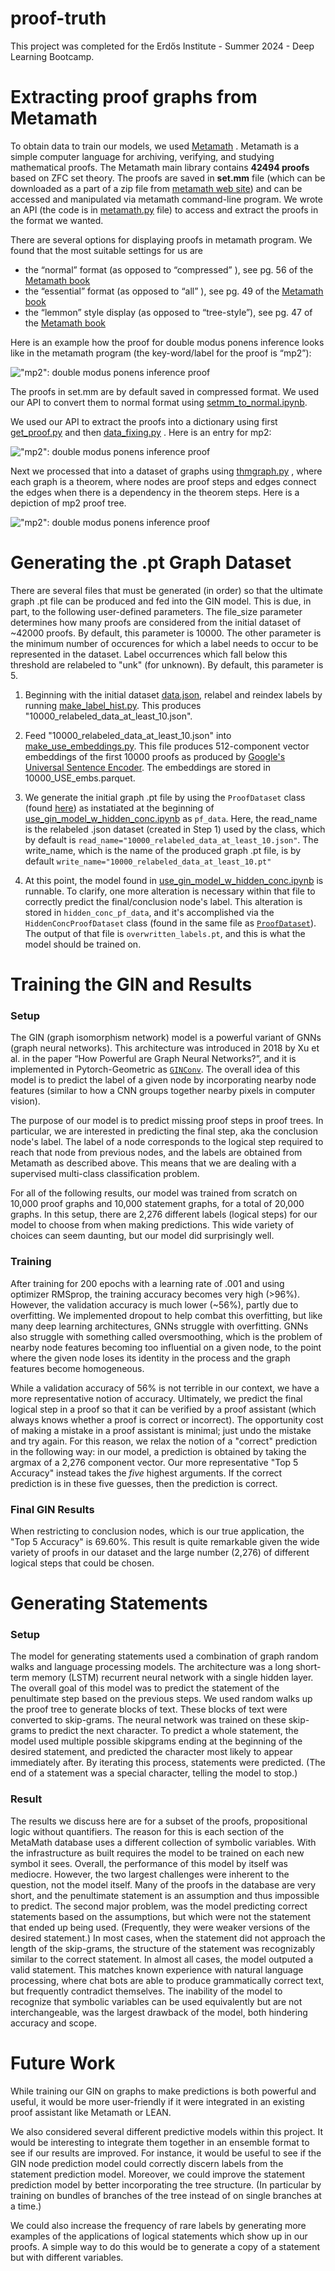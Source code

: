 # proof-truth
This project was completed for the Erdős Institute - Summer 2024 - Deep Learning Bootcamp.

# Extracting proof graphs from Metamath
To obtain data to train our models, we used [Metamath](https://us.metamath.org) . Metamath is a simple computer language for archiving, verifying, and studying mathematical proofs. The Metamath main library contains **42494 proofs** based on ZFC set theory. The proofs are saved in **set.mm** file (which can be downloaded as a part of a zip file from [metamath web site](https://us.metamath.org/#downloads)) and can be accessed and manipulated via metamath command-line program. We wrote an API (the code is in [metamath.py](metamath.py) file) to access and extract the proofs in the format we wanted. 

There are several options for displaying proofs in metamath program. We found that the most suitable settings for us are
- the “normal” format (as opposed to “compressed” ), see pg. 56 of the [Metamath book](https://us.metamath.org/#book)
- the “essential” format (as opposed to “all” ), see pg. 49 of the [Metamath book](https://us.metamath.org/#book)
- the “lemmon” style display (as opposed to “tree-style”), see pg. 47 of the [Metamath book](https://us.metamath.org/#book) 

Here is an example how the proof for double modus ponens inference looks like in the metamath program (the key-word/label for the proof is “mp2”):

!["mp2": double modus ponens inference proof](/presentation_assets/mp2_lemmon.png)

The proofs in set.mm are by default saved in compressed format. We used our API to convert them to normal format using [setmm_to_normal.ipynb](/Dataset/setmm_to_normal.ipynb). 

We used our API to extract the proofs into a dictionary using first [get_proof.py](/Dataset/get_proof.py) and then [data_fixing.py](/Dataset/data_fixing.py) . Here is an entry for mp2:

!["mp2": double modus ponens inference proof](/presentation_assets/mp2_dict.png)

Next we processed that into a dataset of graphs using [thmgraph.py](/Dataset/thmgraph.py) , where each graph is a theorem, where nodes are proof steps and edges connect the edges when there is a dependency in the theorem steps. Here is a depiction of mp2 proof tree.

!["mp2": double modus ponens inference proof](/presentation_assets/ax-mp_proof_tree.png)

# Generating the .pt Graph Dataset

There are several files that must be generated (in order) so that the ultimate graph .pt file can be produced and fed into the GIN model. This is due, in part, to the following user-defined parameters. The file_size parameter determines how many proofs are considered from the initial dataset of ~42000 proofs. By default, this parameter is 10000. The other parameter is the minimum number of occurences for which a label needs to occur to be represented in the dataset. Label occurrences which fall below this threshold are relabeled to "unk" (for unknown). By default, this parameter is 5.

1. Beginning with the initial dataset [data.json](https://github.com/jableable/proof-truth/blob/main/Model/USE%20GIN%20model/data/raw/data.json), relabel and reindex labels by running [make_label_hist.py](https://github.com/jableable/proof-truth/blob/main/Model/USE%20GIN%20model/make_label_hist.py). This produces "10000_relabeled_data_at_least_10.json".

2. Feed "10000_relabeled_data_at_least_10.json" into [make_use_embeddings.py](https://github.com/jableable/proof-truth/blob/main/Model/USE%20GIN%20model/make_use_embeddings.py). This file produces 512-component vector embeddings of the first 10000 proofs as produced by [Google's Universal Sentence Encoder](https://research.google/pubs/universal-sentence-encoder/). The embeddings are stored in 10000_USE_embs.parquet.

3. We generate the initial graph .pt file by using the <code>ProofDataset</code> class (found [here](https://github.com/jableable/proof-truth/blob/main/Model/USE%20GIN%20model/use_dataset.py])) as instatiated at the beginning of [use_gin_model_w_hidden_conc.ipynb](https://github.com/jableable/proof-truth/blob/main/Model/USE%20GIN%20model/use_gin_model_w_hidden_conc.ipynb) as <code>pf_data</code>. Here, the read_name is the relabeled .json dataset (created in Step 1) used by the class, which by default is <code>read_name="10000_relabeled_data_at_least_10.json"</code>. The write_name, which is the name of the produced graph .pt file, is by default <code>write_name="10000_relabeled_data_at_least_10.pt"</code>

4. At this point, the model found in [use_gin_model_w_hidden_conc.ipynb](https://github.com/jableable/proof-truth/blob/main/Model/USE%20GIN%20model/use_gin_model_w_hidden_conc.ipynb) is runnable. To clarify, one more alteration is necessary within that file to correctly predict the final/conclusion node's label. This alteration is stored in <code>hidden_conc_pf_data</code>, and it's accomplished via the <code>HiddenConcProofDataset</code> class (found in the same file as  [<code>ProofDataset</code>](https://github.com/jableable/proof-truth/blob/main/Model/USE%20GIN%20model/use_dataset.py])). The output of that file is <code>overwritten_labels.pt</code>, and this is what the model should be trained on.

# Training the GIN and Results

### Setup

The GIN (graph isomorphism network) model is a powerful variant of GNNs (graph neural networks). This architecture was introduced in 2018 by Xu et al. in the paper “How Powerful are Graph Neural Networks?”, and it is implemented in Pytorch-Geometric as [<code>GINConv</code>](https://pytorch-geometric.readthedocs.io/en/latest/generated/torch_geometric.nn.conv.GINConv.html). The overall idea of this model is to predict the label of a given node by incorporating nearby node features (similar to how a CNN groups together nearby pixels in computer vision).

The purpose of our model is to predict missing proof steps in proof trees. In particular, we are interested in predicting the final step, aka the conclusion node's label. The label of a node corresponds to the logical step required to reach that node from previous nodes, and the labels are obtained from Metamath as described above. This means that we are dealing with a supervised multi-class classification problem.

For all of the following results, our model was trained from scratch on 10,000 proof graphs and 10,000 statement graphs, for a total of 20,000 graphs. In this setup, there are 2,276 different labels (logical steps) for our model to choose from when making predictions. This wide variety of choices can seem daunting, but our model did surprisingly well. 

### Training

After training for 200 epochs with a learning rate of .001 and using optimizer RMSprop, the training accuracy becomes very high (>96%). However, the validation accuracy is much lower (~56%), partly due to overfitting. We implemented dropout to help combat this overfitting, but like many deep learning architectures, GNNs struggle with overfitting. GNNs also struggle with something called oversmoothing, which is the problem of nearby node features becoming too influential on a given node, to the point where the given node loses its identity in the process and the graph features become homogeneous. 

While a validation accuracy of 56% is not terrible in our context, we have a more representative notion of accuracy. Ultimately, we predict the final logical step in a proof so that it can be verified by a proof assistant (which always knows whether a proof is correct or incorrect). The opportunity cost of making a mistake in a proof assistant is minimal; just undo the mistake and try again. For this reason, we relax the notion of a "correct" prediction in the following way: in our model, a prediction is obtained by taking the argmax of a 2,276 component vector. Our more representative "Top 5 Accuracy" instead takes the *five* highest arguments. If the correct prediction is in these five guesses, then the prediction is correct. 

### Final GIN Results

When restricting to conclusion nodes, which is our true application, the "Top 5 Accuracy" is 69.60%. This result is quite remarkable given the wide variety of proofs in our dataset and the large number (2,276) of different logical steps that could be chosen.

# Generating Statements

### Setup

The model for generating statements used a combination of graph random walks and language processing models. The architecture was a long short-term memory (LSTM) recurrent neural network with a single hidden layer. The overall goal of this model was to predict the statement of the penultimate step based on the previous steps. We used random walks up the proof tree to generate blocks of text. These blocks of text were converted to skip-grams. The neural network was trained on these skip-grams to predict the next character. To predict a whole statement, the model used multiple possible skipgrams ending at the beginning of the desired statement, and predicted the character most likely to appear immediately after. By iterating this process, statements were predicted. (The end of a statement was a special character, telling the model to stop.) 

### Result

The results we discuss here are for a subset of the proofs, propositional logic without quantifiers. The reason for this is each section of the MetaMath database uses a different collection of symbolic variables. With the infrastructure as built requires the model to be trained on each new symbol it sees. Overall, the performance of this model by itself was mediocre. However, the two largest challenges were inherent to the question, not the model itself. Many of the proofs in the database are very short, and the penultimate statement is an assumption and thus impossible to predict. The second major problem, was the model predicting correct statements based on the assumptions, but which were not the statement that ended up being used. (Frequently, they were weaker versions of the desired statement.) In most cases, when the statement did not approach the length of the skip-grams, the structure of the statement was recognizably similar to the correct statement. In almost all cases, the model outputed a valid statement. This matches known experience with natural language processing, where chat bots are able to produce grammatically correct text, but frequently contradict themselves. The inability of the model to recognize that symbolic variables can be used equivalently but are not interchangeable, was the largest drawback of the model, both hindering accuracy and scope.

# Future Work

While training our GIN on graphs to make predictions is both powerful and useful, it would be more user-friendly if it were integrated in an existing proof assistant like Metamath or LEAN.

We also considered several different predictive models within this project. It would be interesting to integrate them together in an ensemble format to see if our results are improved. For instance, it would be useful to see if the GIN node prediction model could correctly discern labels from the statement prediction model. Moreover, we could improve the statement prediction model by better incorporating the tree structure. (In particular by training on bundles of branches of the tree instead of on single branches at a time.)

We could also increase the frequency of rare labels by generating more examples of the applications of logical statements which show up in our proofs. A simple way to do this would be to generate a copy of a statement but with different variables.





